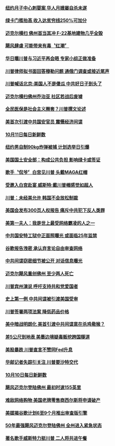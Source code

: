#### [纽约月子中心刺婴案 华人月嫂屡自杀未遂](../pages/news203/a1395100.md?t=10121533) 

#### [绿卡门槛抬高 收入达贫穷线250%可加分](../pages/news203/a1395085.md?t=10121533) 

#### [迈克尔横扫 佛州首当其冲 F-22基地建物几乎全毁](../pages/news203/a1395084.md?t=10121533) 

#### [飓风肆虐 可能带来有毒〝红潮〞](../pages/news203/a1395082.md?t=10121533) 

#### [华日曝川普与习近平再会晤  专家小组正做准备](../pages/news203/a1395041.md?t=10121533) 

#### [川普律师拟书面回答穆勒问题 通俄门调查或接近尾声](../pages/news203/a1395037.md?t=10121533) 

#### [川普喊话北京:美国人不是傻瓜 中共好日子到头了](../pages/news203/a1395015.md?t=10121533) 

#### [迈克尔横扫佛州乔治亚 社区若战后废墟](../pages/news203/a1395027.md?t=10121533) 

#### [全民医保是社会主义圈套？川普撰文论述](../pages/news203/a1395026.md?t=10121533) 

#### [美首次引渡中共国安官员 震慑经济间谍](../pages/news203/a1395025.md?t=10121533) 

#### [10月11日每日新鲜数](../pages/news203/a1395023.md?t=10121533) 

#### [纽约男自制90kg炸弹被捕 计划选举日引爆](../pages/news203/a1395022.md?t=10121533) 

#### [美国国土安全部：构成公共负担 影响绿卡或签证](../pages/news203/a1395014.md?t=10121533) 

#### [歌手〝侃爷〞白宫见川普 头戴MAGA红帽](../pages/news203/a1395013.md?t=10121533) 

#### [受邀入白宫赴宴 威斯特:戴川普帽感觉如超人](../pages/news203/a1395010.md?t=10121533) 

#### [川普：未经美允许 韩国不会放松制裁](../pages/news203/a1395002.md?t=10121533) 

#### [美国会发布300页人权报告 痛斥中共犯下反人类罪](../pages/news203/a1395000.md?t=10121533) 

#### [美第一夫人：我是世上最受网络霸凌的人之一](../pages/news203/a1394992.md?t=10121533) 

#### [中共国安特工狱中正面照曝光 或面临25年监禁](../pages/news203/a1394990.md?t=10121533) 

#### [谷歌报告洩密 承认弃言论自由审查网络](../pages/news203/a1394988.md?t=10121533) 

#### [中共间谍窃密细节被公开 对话信息曝光](../pages/news203/a1394987.md?t=10121533) 

#### [迈克尔飓风重创佛州 至少两人死亡](../pages/news203/a1394981.md?t=10121533) 

#### [川普宾州演说 呼吁支持共和党爱国者](../pages/news203/a1394980.md?t=10121533) 

#### [史上第一例 中共间谍被引渡美国受审](../pages/news203/a1394978.md?t=10121533) 

#### [川普签署两项法案 降低药品价格](../pages/news203/a1394976.md?t=10121533) 

#### [美中暗战明朗化 美首引渡中共间谍意在杀鸡儆猴？](../pages/news203/a1394973.md?t=10121533) 

#### [差5公尺到地表 美墨边境疑毒贩挖跨国隧道](../pages/news203/a1394945.md?t=10121533) 

#### [美股暴跌 川普直言不赞同Fed升息](../pages/news203/a1394926.md?t=10121533) 

#### [华邮记者失踪引关注 川普要沙特交代](../pages/news203/a1394901.md?t=10121533) 

#### [10月10日每日新鲜数](../pages/news203/a1394889.md?t=10121533) 

#### [飓风迈克尔登陆佛州 最初时速155英里](../pages/news203/a1394892.md?t=10121533) 

#### [难敌网络购物 美国老牌零售商西尔斯将申请破产](../pages/news203/a1394874.md?t=10121533) 

#### [美媒揭谷歌计划6至9个月推出审查版引擎](../pages/news203/a1394886.md?t=10121533) 

#### [50年最强飓风迈克尔登陆佛州 全州进入紧急状态](../pages/news203/a1394884.md?t=10121533) 

#### [著名歌手威斯特力挺川普  二人将共进午餐](../pages/news203/a1394875.md?t=10121533) 

